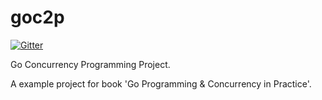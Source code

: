 goc2p
=====

[![Gitter](https://badges.gitter.im/Join%20Chat.svg)](https://gitter.im/hyper-carrot/goc2p?utm_source=badge&utm_medium=badge&utm_campaign=pr-badge&utm_content=badge)

Go Concurrency Programming Project.

A example project for book 'Go Programming & Concurrency in Practice'.
